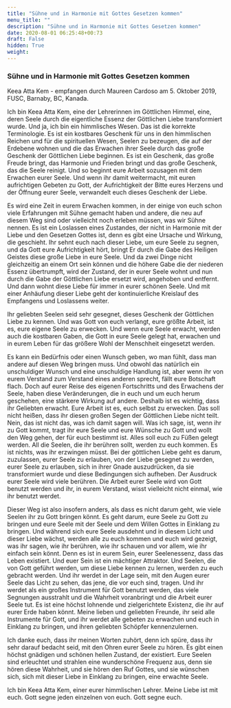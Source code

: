 ```yaml
---
title: "Sühne und in Harmonie mit Gottes Gesetzen kommen"
menu_title: ""
description: "Sühne und in Harmonie mit Gottes Gesetzen kommen"
date: 2020-08-01 06:25:48+00:73
draft: False
hidden: True
weight:
---
```

### Sühne und in Harmonie mit Gottes Gesetzen kommen

Keea Atta Kem - empfangen durch Maureen Cardoso am 5. Oktober 2019, FUSC, Barnaby, BC, Kanada.

Ich bin Keea Atta Kem, eine der Lehrerinnen im Göttlichen Himmel, eine, deren Seele durch die eigentliche Essenz der Göttlichen Liebe transformiert wurde. Und ja, ich bin ein himmlisches Wesen. Das ist die korrekte Terminologie. Es ist ein kostbares Geschenk für uns in den himmlischen Reichen und für die spirituellen Wesen, Seelen zu bezeugen, die auf der Erdebene wohnen und die das Erwachen ihrer Seele durch das große Geschenk der Göttlichen Liebe beginnen. Es ist ein Geschenk, das große Freude bringt, das Harmonie und Frieden bringt und das große Geschenk, das die Seele reinigt. Und so beginnt eure Arbeit sozusagen mit dem Erwachen eurer Seele. Und wenn ihr damit weitermacht, mit euren aufrichtigen Gebeten zu Gott, der Aufrichtigkeit der Bitte eures Herzens und der Öffnung eurer Seele, verwandelt euch dieses Geschenk der Liebe.

Es wird eine Zeit in eurem Erwachen kommen, in der einige von euch schon viele Erfahrungen mit Sühne gemacht haben und andere, die neu auf diesem Weg sind oder vielleicht noch erleben müssen, was wir Sühne nennen. Es ist ein Loslassen eines Zustandes, der nicht in Harmonie mit der Liebe und den Gesetzen Gottes ist, denn es gibt eine Ursache und Wirkung, die geschieht. Ihr sehnt euch nach dieser Liebe, um eure Seele zu segnen, und da Gott eure Aufrichtigkeit hört, bringt Er durch die Gabe des Heiligen Geistes diese große Liebe in eure Seele. Und da zwei Dinge nicht gleichzeitig an einem Ort sein können und die höhere Gabe die der niederen Essenz übertrumpft, wird der Zustand, der in eurer Seele wohnt und nun durch die Gabe der Göttlichen Liebe ersetzt wird, angehoben und entfernt. Und dann wohnt diese Liebe für immer in eurer schönen Seele. Und mit einer Anhäufung dieser Liebe geht der kontinuierliche Kreislauf des Empfangens und Loslassens weiter.

Ihr geliebten Seelen seid sehr gesegnet, dieses Geschenk der Göttlichen Liebe zu kennen. Und was Gott von euch verlangt, eure größte Arbeit, ist es, eure eigene Seele zu erwecken. Und wenn eure Seele erwacht, werden auch die kostbaren Gaben, die Gott in eure Seele gelegt hat, erwachen und in eurem Leben für das größere Wohl der Menschheit eingesetzt werden.

Es kann ein Bedürfnis oder einen Wunsch geben, wo man fühlt, dass man andere auf diesen Weg bringen muss. Und obwohl das natürlich ein unschuldiger Wunsch und eine unschuldige Handlung ist, aber wenn ihr von eurem Verstand zum Verstand eines anderen sprecht, fällt eure Botschaft flach. Doch auf eurer Reise des eigenen Fortschritts und des Erwachens der Seele, haben diese Veränderungen, die in euch und um euch herum geschehen, eine stärkere Wirkung auf andere. Deshalb ist es wichtig, dass ihr Geliebten erwacht. Eure Arbeit ist es, euch selbst zu erwecken. Das soll nicht heißen, dass ihr diesen großen Segen der Göttlichen Liebe nicht teilt. Nein, das ist nicht das, was ich damit sagen will. Was ich sage, ist, wenn ihr zu Gott kommt, tragt ihr eure Seele und eure Wünsche zu Gott und wollt den Weg gehen, der für euch bestimmt ist. Alles soll euch zu Füßen gelegt werden. All die Seelen, die ihr berühren sollt, werden zu euch kommen. Es ist nichts, was ihr erzwingen müsst. Bei der göttlichen Liebe geht es darum, zuzulassen, eurer Seele zu erlauben, von der Liebe gesegnet zu werden, eurer Seele zu erlauben, sich in ihrer Gnade auszudrücken, da sie transformiert wurde und diese Bedingungen sich aufheben. Der Ausdruck eurer Seele wird viele berühren. Die Arbeit eurer Seele wird von Gott benutzt werden und ihr, in eurem Verstand, wisst vielleicht nicht einmal, wie ihr benutzt werdet.

Dieser Weg ist also insofern anders, als dass es nicht darum geht, wie viele Seelen ihr zu Gott bringen könnt. Es geht darum, eure Seele zu Gott zu bringen und eure Seele mit der Seele und dem Willen Gottes in Einklang zu bringen. Und während sich eure Seele ausdehnt und in diesem Licht und dieser Liebe wächst, werden alle zu euch kommen und euch wird gezeigt, was ihr sagen, wie ihr berühren, wie ihr schauen und vor allem, wie ihr einfach sein könnt. Denn es ist in eurem Sein, eurer Seelenessenz, dass das Leben existiert. Und euer Sein ist ein mächtiger Attraktor. Und Seelen, die von Gott geführt werden, um diese Liebe kennen zu lernen, werden zu euch gebracht werden. Und ihr werdet in der Lage sein, mit den Augen eurer Seele das Licht zu sehen, das jene, die vor euch sind, tragen. Und ihr werdet als ein großes Instrument für Gott benutzt werden, das viele Segnungen ausstrahlt und die Wahrheit voranbringt und die Arbeit eurer Seele tut. Es ist eine höchst lohnende und zielgerichtete Existenz, die ihr auf eurer Erde haben könnt. Meine lieben und geliebten Freunde, ihr seid alle Instrumente für Gott, und ihr werdet alle gebeten zu erwachen und euch in Einklang zu bringen, und ihren geliebten Schöpfer kennenzulernen.

Ich danke euch, dass ihr meinen Worten zuhört, denn ich spüre, dass ihr sehr darauf bedacht seid, mit den Ohren eurer Seele zu hören. Es gibt einen höchst gnädigen und schönen hellen Zustand, der existiert. Eure Seelen sind erleuchtet und strahlen eine wunderschöne Frequenz aus, denn sie hören diese Wahrheit, und sie hören den Ruf Gottes, und sie wünschen sich, sich mit dieser Liebe in Einklang zu bringen, eine erwachte Seele.

Ich bin Keea Atta Kem, einer eurer himmlischen Lehrer. Meine Liebe ist mit euch. Gott segne jeden einzelnen von euch. Gott segne euch.
